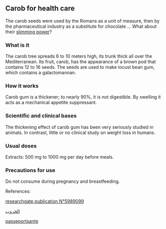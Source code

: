 ## Carob for health care

The carob seeds were used by the Romans as a unit of measure, then by the pharmaceutical industry as a substitute for chocolate ... What about their [slimming power](http://carob.co/wiki/%d9%81%d9%88%d8%a7%d8%a6%d8%af-%d8%a7%d9%84%d8%ae%d8%b1%d9%88%d8%a8-%d9%84%d8%b5%d8%ad%d8%a9-%d8%a7%d9%84%d8%ac%d8%b3%d9%85/)?

### What is it

The carob tree spreads 6 to 10 meters high, its trunk thick all over the Mediterranean. Its fruit, carob, has the appearance of a brown pod that contains 12 to 16 seeds. The seeds are used to make locust bean gum, which contains a galactomannan.


### How it works

Carob gum is a thickener; to nearly 90%, it is not digestible. By swelling it acts as a mechanical appetite suppressant.


### Scientific and clinical bases

The thickening effect of carob gum has been very seriously studied in animals. In contrast, little or no clinical study on weight loss in humans.

### Usual doses

Extracts: 500 mg to 1000 mg per day before meals.


### Precautions for use

Do not consume during pregnancy and breastfeeding.

References:

[researchgate publication N°5989099](https://www.researchgate.net/publication/5989099_Some_compositional_properties_and_mineral_contents_of_carob_Ceratonia_siliqua_fruit_flour_and_syrup)

[الخروب](http://carob.co/)

[passeportsante](www.passeportsante.net)

